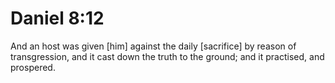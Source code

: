 # Daniel 8:12

And an host was given [him] against the daily [sacrifice] by reason of transgression, and it cast down the truth to the ground; and it practised, and prospered.